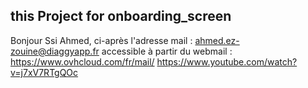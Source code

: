 ## this Project for onboarding_screen
Bonjour Ssi Ahmed, ci-après l'adresse mail : ahmed.ez-zouine@diaggyapp.fr accessible à partir du webmail : https://www.ovhcloud.com/fr/mail/
https://www.youtube.com/watch?v=j7xV7RTgQOc
